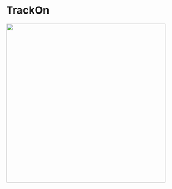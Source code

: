 # TrackOn  

<p align="center">
</p>

<img align='center' src="https://github.com/rjsaurav13/TrackOn/blob/99b77ff13f54a7731507cb7f4f97d9d55e0092da/TrackON/app/src/main/res/drawable/splash.gif" width="430">
